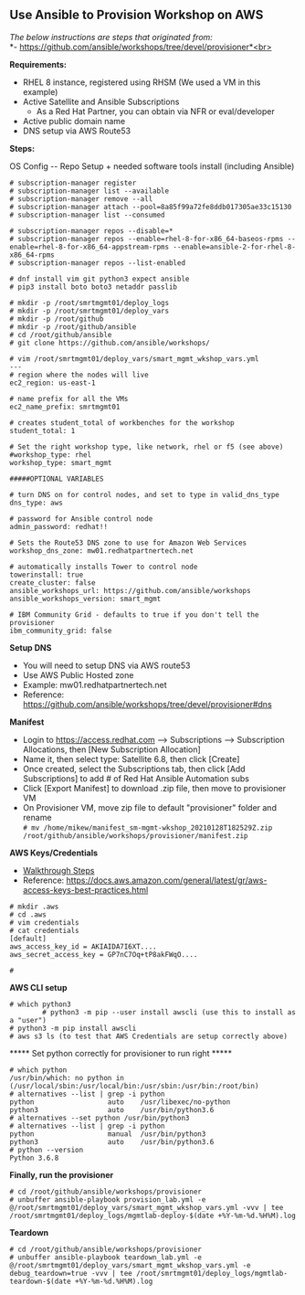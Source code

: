 ## Use Ansible to Provision Workshop on AWS

*The below instructions are steps that originated from:*<br>
*- https://github.com/ansible/workshops/tree/devel/provisioner*<br>



**Requirements:**
- RHEL 8 instance, registered using RHSM (We used a VM in this example)
- Active Satellite and Ansible Subscriptions
    - As a Red Hat Partner, you can obtain via NFR or eval/developer
- Active public domain name
- DNS setup via AWS Route53 

**Steps:**
 
OS Config -- Repo Setup + needed software tools install (including Ansible)
```
# subscription-manager register
# subscription-manager list --available
# subscription-manager remove --all
# subscription-manager attach --pool=8a85f99a72fe8ddb017305ae33c15130
# subscription-manager list --consumed

# subscription-manager repos --disable=*
# subscription-manager repos --enable=rhel-8-for-x86_64-baseos-rpms --enable=rhel-8-for-x86_64-appstream-rpms --enable=ansible-2-for-rhel-8-x86_64-rpms
# subscription-manager repos --list-enabled

# dnf install vim git python3 expect ansible
# pip3 install boto boto3 netaddr passlib 

# mkdir -p /root/smrtmgmt01/deploy_logs
# mkdir -p /root/smrtmgmt01/deploy_vars
# mkdir -p /root/github
# mkdir -p /root/github/ansible
# cd /root/github/ansible
# git clone https://github.com/ansible/workshops/
 
# vim /root/smrtmgmt01/deploy_vars/smart_mgmt_wkshop_vars.yml
---
# region where the nodes will live
ec2_region: us-east-1

# name prefix for all the VMs
ec2_name_prefix: smrtmgmt01

# creates student_total of workbenches for the workshop
student_total: 1

# Set the right workshop type, like network, rhel or f5 (see above)
#workshop_type: rhel
workshop_type: smart_mgmt

#####OPTIONAL VARIABLES

# turn DNS on for control nodes, and set to type in valid_dns_type
dns_type: aws

# password for Ansible control node
admin_password: redhat!!

# Sets the Route53 DNS zone to use for Amazon Web Services
workshop_dns_zone: mw01.redhatpartnertech.net

# automatically installs Tower to control node
towerinstall: true
create_cluster: false
ansible_workshops_url: https://github.com/ansible/workshops
ansible_workshops_version: smart_mgmt

# IBM Community Grid - defaults to true if you don't tell the provisioner
ibm_community_grid: false
```

**Setup DNS** 
- You will need to setup DNS via AWS route53
- Use AWS Public Hosted zone
- Example: mw01.redhatpartnertech.net
- Reference: https://github.com/ansible/workshops/tree/devel/provisioner#dns

**Manifest**
- Login to https://access.redhat.com --> Subscriptions --> Subscription Allocations, then [New Subscription Allocation]
- Name it, then select type: Satellite 6.8, then click [Create]
- Once created, select the Subscriptions tab, then click [Add Subscriptions] to add # of Red Hat Ansible Automation subs
- Click [Export Manifest] to download .zip file, then move to provisioner VM
- On Provisioner VM, move zip file to default "provisioner" folder and rename<br>
```# mv /home/mikew/manifest_sm-mgmt-wkshop_20210128T182529Z.zip /root/github/ansible/workshops/provisioner/manifest.zip```

**AWS Keys/Credentials**
- [Walkthrough Steps](https://github.com/ansible/workshops/blob/devel/docs/aws-directions/AWSHELP.md)
- Reference: https://docs.aws.amazon.com/general/latest/gr/aws-access-keys-best-practices.html
```# cd ~/
# mkdir .aws
# cd .aws
# vim credentials 
# cat credentials
[default]
aws_access_key_id = AKIAIDA7I6XT....
aws_secret_access_key = GP7nC7Oq+tP8akFWqO....

#
```

**AWS CLI setup**
```
# which python3
        # python3 -m pip --user install awscli (use this to install as a "user")
# python3 -m pip install awscli
# aws s3 ls (to test that AWS Credentials are setup correctly above)
```
***** Set python correctly for provisioner to run right *****
```
# which python
/usr/bin/which: no python in (/usr/local/sbin:/usr/local/bin:/usr/sbin:/usr/bin:/root/bin)
# alternatives --list | grep -i python
python              	auto  	/usr/libexec/no-python
python3             	auto  	/usr/bin/python3.6
# alternatives --set python /usr/bin/python3
# alternatives --list | grep -i python
python              	manual	/usr/bin/python3
python3             	auto  	/usr/bin/python3.6
# python --version
Python 3.6.8
```

**Finally, run the provisioner**
```
# cd /root/github/ansible/workshops/provisioner
# unbuffer ansible-playbook provision_lab.yml -e @/root/smrtmgmt01/deploy_vars/smart_mgmt_wkshop_vars.yml -vvv | tee /root/smrtmgmt01/deploy_logs/mgmtlab-deploy-$(date +%Y-%m-%d.%H%M).log
```

**Teardown**
```
# cd /root/github/ansible/workshops/provisioner
# unbuffer ansible-playbook teardown_lab.yml -e @/root/smrtmgmt01/deploy_vars/smart_mgmt_wkshop_vars.yml -e debug_teardown=true -vvv | tee /root/smrtmgmt01/deploy_logs/mgmtlab-teardown-$(date +%Y-%m-%d.%H%M).log
```



